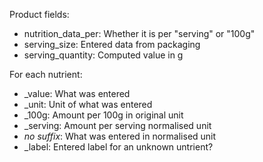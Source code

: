 Product fields:
 - nutrition_data_per: Whether it is per "serving" or "100g"
 - serving_size: Entered data from packaging
 - serving_quantity: Computed value in g


For each nutrient:

 - _value: What was entered
 - _unit: Unit of what was entered
 - _100g: Amount per 100g in original unit
 - _serving: Amount per serving normalised unit
 - _no suffix_: What was entered in normalised unit
 - _label: Entered label for an unknown untrient?
